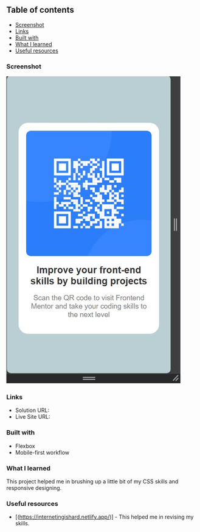 
## Table of contents

  - [Screenshot](#screenshot)
  - [Links](#links)
  - [Built with](#built-with)
  - [What I learned](#what-i-learned)
  - [Useful resources](#useful-resources)

### Screenshot

![Display](https://github.com/Abhattgithub/qr-code-component-main/blob/main/screenshot.jpg)

### Links

- Solution URL: [](https://github.com/Abhattgithub/qr-code-component-main/tree/main)
- Live Site URL: [](https://abhattgithub.github.io/qr-code-component-main/)

### Built with

- Flexbox
- Mobile-first workflow


### What I learned

This project helped me in brushing up a little bit of my CSS skills and responsive designing.

### Useful resources

- [(https://internetingishard.netlify.app/)] - This helped me in revising my skills.
